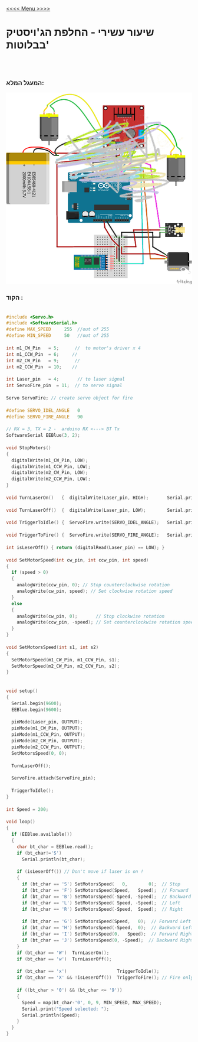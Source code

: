 [<<<< Menu >>>>](../README.md)

# שיעור עשירי - החלפת הג'ויסטיק בבלוטות' 

<br><br>


### המעגל המלא:
![Del_circuit](data/Del_Circuit.png)



### הקוד :

```cpp

#include <Servo.h>
#include <SoftwareSerial.h>
#define MAX_SPEED     255  //out of 255
#define MIN_SPEED     50   //out of 255

int m1_CW_Pin   = 5;      //  to motor's driver x 4
int m1_CCW_Pin  = 6;     //  
int m2_CW_Pin   = 9;      //
int m2_CCW_Pin  = 10;    //

int Laser_pin   = 4;       // to laser signal
int ServoFire_pin  = 11;  // to servo signal

Servo ServoFire; // create servo object for fire

#define SERVO_IDEL_ANGLE   0 
#define SERVO_FIRE_ANGLE   90 

// RX = 3, TX = 2 -  arduino RX <---> BT Tx
SoftwareSerial EEBlue(3, 2); 

void StopMotors()
{
  digitalWrite(m1_CW_Pin, LOW);
  digitalWrite(m1_CCW_Pin, LOW);
  digitalWrite(m2_CW_Pin, LOW);
  digitalWrite(m2_CCW_Pin, LOW);  
}

void TurnLaserOn()   {  digitalWrite(Laser_pin, HIGH);       Serial.println("Laser on...");    }

void TurnLaserOff()  {  digitalWrite(Laser_pin, LOW);        Serial.println("Laser off...");   }

void TriggerToIdle() {  ServoFire.write(SERVO_IDEL_ANGLE);   Serial.println("Trigger up...");  }
  
void TriggerToFire() {  ServoFire.write(SERVO_FIRE_ANGLE);   Serial.println("Trigger down (fire)..."); }

int isLeserOff() { return (digitalRead(Laser_pin) == LOW); }

void SetMotorSpeed(int cw_pin, int ccw_pin, int speed)
{
  if (speed > 0)
  {
    analogWrite(ccw_pin, 0); // Stop counterclockwise rotation
    analogWrite(cw_pin, speed); // Set clockwise rotation speed
  }
  else
  {
    analogWrite(cw_pin, 0);       // Stop clockwise rotation
    analogWrite(ccw_pin, -speed); // Set counterclockwise rotation speed
  }
}

void SetMotorsSpeed(int s1, int s2)
{
  SetMotorSpeed(m1_CW_Pin, m1_CCW_Pin, s1);
  SetMotorSpeed(m2_CW_Pin, m2_CCW_Pin, s2);
}


void setup() 
{
  Serial.begin(9600); 
  EEBlue.begin(9600); 

  pinMode(Laser_pin, OUTPUT);
  pinMode(m1_CW_Pin, OUTPUT);
  pinMode(m1_CCW_Pin, OUTPUT);
  pinMode(m2_CW_Pin, OUTPUT);
  pinMode(m2_CCW_Pin, OUTPUT);
  SetMotorsSpeed(0, 0);
  
  TurnLaserOff();

  ServoFire.attach(ServoFire_pin);          

  TriggerToIdle(); 
}

int Speed = 200;

void loop()
{
  if (EEBlue.available())
  {
    char bt_char = EEBlue.read();
    if (bt_char!='S')
      Serial.println(bt_char);

    if (isLeserOff()) // Don't move if laser is on !
    {
      if (bt_char == 'S') SetMotorsSpeed(   0,        0);  // Stop
      if (bt_char == 'F') SetMotorsSpeed(Speed,   Speed);  // Forward
      if (bt_char == 'B') SetMotorsSpeed(-Speed, -Speed);  // Backward
      if (bt_char == 'L') SetMotorsSpeed( Speed, -Speed);  // Left
      if (bt_char == 'R') SetMotorsSpeed(-Speed,  Speed);  // Right

      if (bt_char == 'G') SetMotorsSpeed(Speed,   0);  // Forward Left  
      if (bt_char == 'H') SetMotorsSpeed(-Speed,  0);  // Backward Left
      if (bt_char == 'I') SetMotorsSpeed(0,   Speed);  // Forward Right
      if (bt_char == 'J') SetMotorsSpeed(0, -Speed);  // Backward Right
    }
    if (bt_char == 'W')  TurnLaserOn();
    if (bt_char == 'w')  TurnLaserOff(); 
    
    if (bt_char == 'x')                   TriggerToIdle(); 
    if (bt_char == 'X' && !isLeserOff())  TriggerToFire(); // Fire only if the laser is on !

    if ((bt_char > '0') && (bt_char <= '9'))
    { 
      Speed = map(bt_char-'0', 0, 9, MIN_SPEED, MAX_SPEED);
      Serial.print("Speed selected: ");
      Serial.println(Speed);
    }
  }
}

```



<br><br><br><br><br><br><br><br><br><br><br><br><br><br>
<br><br><br><br><br><br><br><br><br><br><br><br><br><br>
<br><br><br><br><br><br><br><br><br><br><br><br><br><br>
<br><br><br><br><br><br><br><br><br><br><br><br><br><br>
<br><br><br><br><br><br><br><br><br><br><br><br><br><br>
<br><br><br><br><br><br><br><br><br><br><br><br><br><br>
<br><br><br><br><br><br><br><br><br><br><br><br><br><br>
<br><br><br><br><br><br><br><br><br><br><br><br><br><br>
<br><br><br><br><br><br><br><br><br><br><br><br><br><br>
<br><br><br><br><br><br><br><br><br><br><br><br><br><br>
<br><br><br><br><br><br><br><br><br><br><br><br><br><br>

### עוד למטה..... 


            |         |         |         |         |        
            |         |         |         |         |        
          \ | /     \ | /     \ | /     \ | /     \ | /        
           \|/       \|/       \|/       \|/       \|/         
            V         V         V         V         V        



<br><br><br><br><br><br><br><br><br><br><br><br><br><br>
<br><br><br><br><br><br><br><br><br><br><br><br><br><br>
<br><br><br><br><br><br><br><br><br><br><br><br><br><br>
<br><br><br><br><br><br><br><br><br><br><br><br><br><br>
<br><br><br><br><br><br><br><br><br><br><br><br><br><br>
<br><br><br><br><br><br><br><br><br><br><br><br><br><br>
<br><br><br><br><br><br><br><br><br><br><br><br><br><br>
<br><br><br><br><br><br><br><br><br><br><br><br><br><br>
<br><br><br><br><br><br><br><br><br><br><br><br><br><br>
<br><br><br><br><br><br><br><br><br><br><br><br><br><br>
<br><br><br><br><br><br><br><br><br><br><br><br><br><br>
<br><br><br><br><br><br><br><br><br><br><br><br><br><br>
<br><br><br><br><br><br><br><br><br><br><br><br><br><br>

### המעגל המלא:
![Full_circuit](data/Full_Circuit.png)
